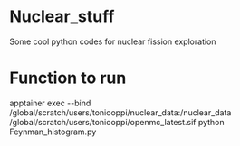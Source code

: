 # Nuclear_stuff
Some cool python codes for nuclear fission exploration

# Function to run 

apptainer exec --bind /global/scratch/users/toniooppi/nuclear_data:/nuclear_data /global/scratch/users/toniooppi/openmc_latest.sif python Feynman_histogram.py 